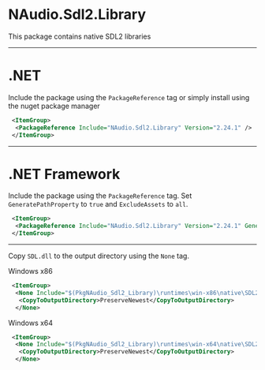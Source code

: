 # NAudio.Sdl2.Library
This package contains native SDL2 libraries

---
# .NET
Include the package using the `PackageReference` tag or simply install using the nuget package manager
```xml
 <ItemGroup>
  <PackageReference Include="NAudio.Sdl2.Library" Version="2.24.1" />
 </ItemGroup>
```
---
# .NET Framework
Include the package using the `PackageReference` tag. Set `GeneratePathProperty` to `true` and `ExcludeAssets` to `all`.
```xml
 <ItemGroup>
  <PackageReference Include="NAudio.Sdl2.Library" Version="2.24.1" GeneratePathProperty="true" ExcludeAssets="all"/>
 </ItemGroup>
```
---

Copy `SDL.dll` to the output directory using the `None` tag.

Windows x86
```xml
 <ItemGroup>
  <None Include="$(PkgNAudio_Sdl2_Library)\runtimes\win-x86\native\SDL2.dll">
   <CopyToOutputDirectory>PreserveNewest</CopyToOutputDirectory>
  </None>
```

Windows x64
```xml
 <ItemGroup>
  <None Include="$(PkgNAudio_Sdl2_Library)\runtimes\win-x64\native\SDL2.dll">
   <CopyToOutputDirectory>PreserveNewest</CopyToOutputDirectory>
  </None>
```
